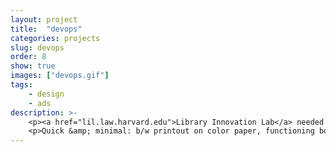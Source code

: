 ```yaml
---
layout: project
title:  "devops"
categories: projects
slug: devops
order: 8
show: true
images: ["devops.gif"]
tags: 
    - design
    - ads
description: >-
    <p><a href="lil.law.harvard.edu">Library Innovation Lab</a> needed to hire a devops engineer.</p>
    <p>Quick &amp; minimal: b/w printout on color paper, functioning both as an informational flyer and a URL. The result proved this simple method to be effective :-) </p>
---
```

